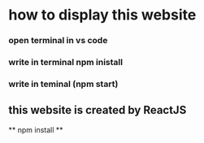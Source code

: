 # how to display this website

### open terminal in vs code
### write in terminal  npm inistall 
### write in teminal (npm start)

## this website is created by ReactJS


** npm install
**